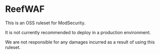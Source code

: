 # ReefWAF
This is an OSS ruleset for ModSecurity.

It is not currently recommended to deploy in a production environment.

We are not responsible for any damages incurred as a result of using this ruleset.